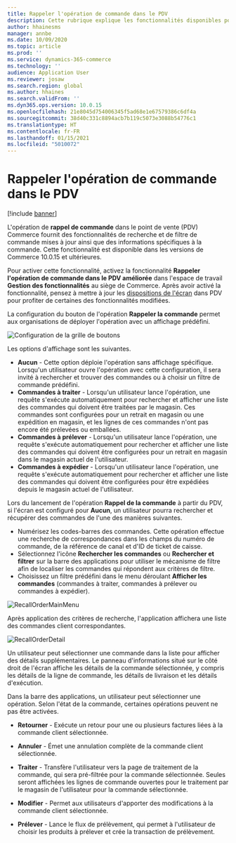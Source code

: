 ```yaml
---
title: Rappeler l'opération de commande dans le PDV
description: Cette rubrique explique les fonctionnalités disponibles pour les pages de rappel de commande améliorées dans le PDV.
author: hhainesms
manager: annbe
ms.date: 10/09/2020
ms.topic: article
ms.prod: ''
ms.service: dynamics-365-commerce
ms.technology: ''
audience: Application User
ms.reviewer: josaw
ms.search.region: global
ms.author: hhaines
ms.search.validFrom: ''
ms.dyn365.ops.version: 10.0.15
ms.openlocfilehash: 21e8045d754006345f5ad68e1e67579386c6df4a
ms.sourcegitcommit: 38d40c331c8894acb7b119c5073e3088b54776c1
ms.translationtype: HT
ms.contentlocale: fr-FR
ms.lasthandoff: 01/15/2021
ms.locfileid: "5010072"
---
```

# <a name="recall-order-operation-in-pos"></a>Rappeler l'opération de commande dans le PDV

[!include [banner](includes/banner.md)]

L'opération de **rappel de commande** dans le point de vente (PDV) Commerce fournit des fonctionnalités de recherche et de filtre de commande mises à jour ainsi que des informations spécifiques à la commande. Cette fonctionnalité est disponible dans les versions de Commerce 10.0.15 et ultérieures.

Pour activer cette fonctionnalité, activez la fonctionnalité **Rappeler l'opération de commande dans le PDV améliorée** dans l'espace de travail **Gestion des fonctionnalités** au siège de Commerce. Après avoir activé la fonctionnalité, pensez à mettre à jour les [dispositions de l'écran](pos-screen-layouts.md) dans PDV pour profiter de certaines des fonctionnalités modifiées.

La configuration du bouton de l'opération **Rappeler la commande** permet aux organisations de déployer l'opération avec un affichage prédéfini.

![Configuration de la grille de boutons](media/recallorderbuttongrid.png)

Les options d'affichage sont les suivantes.
- **Aucun** - Cette option déploie l'opération sans affichage spécifique. Lorsqu'un utilisateur ouvre l'opération avec cette configuration, il sera invité à rechercher et trouver des commandes ou à choisir un filtre de commande prédéfini.
- **Commandes à traiter** - Lorsqu'un utilisateur lance l'opération, une requête s'exécute automatiquement pour rechercher et afficher une liste des commandes qui doivent être traitées par le magasin. Ces commandes sont configurées pour un retrait en magasin ou une expédition en magasin, et les lignes de ces commandes n'ont pas encore été prélevées ou emballées.
- **Commandes à prélever** - Lorsqu'un utilisateur lance l'opération, une requête s'exécute automatiquement pour rechercher et afficher une liste des commandes qui doivent être configurées pour un retrait en magasin dans le magasin actuel de l'utilisateur.
- **Commandes à expédier** - Lorsqu'un utilisateur lance l'opération, une requête s'exécute automatiquement pour rechercher et afficher une liste des commandes qui doivent être configurées pour être expédiées depuis le magasin actuel de l'utilisateur.

Lors du lancement de l'opération **Rappel de la commande** à partir du PDV, si l'écran est configuré pour **Aucun**, un utilisateur pourra rechercher et récupérer des commandes de l'une des manières suivantes.
- Numérisez les codes-barres des commandes. Cette opération effectue une recherche de correspondances dans les champs du numéro de commande, de la référence de canal et d'ID de ticket de caisse.
- Sélectionnez l'icône **Rechercher les commandes** ou **Rechercher et filtrer** sur la barre des applications pour utiliser le mécanisme de filtre afin de localiser les commandes qui répondent aux critères de filtre.
- Choisissez un filtre prédéfini dans le menu déroulant **Afficher les commandes** (commandes à traiter, commandes à prélever ou commandes à expédier).

![RecallOrderMainMenu](media/recallordermain.png)

Après application des critères de recherche, l'application affichera une liste des commandes client correspondantes.

![RecallOrderDetail](media/orderrecalldetail.png)

Un utilisateur peut sélectionner une commande dans la liste pour afficher des détails supplémentaires. Le panneau d'informations situé sur le côté droit de l'écran affiche les détails de la commande sélectionnée, y compris les détails de la ligne de commande, les détails de livraison et les détails d'exécution.

Dans la barre des applications, un utilisateur peut sélectionner une opération. Selon l'état de la commande, certaines opérations peuvent ne pas être activées.

- **Retourner** - Exécute un retour pour une ou plusieurs factures liées à la commande client sélectionnée.

- **Annuler** - Émet une annulation complète de la commande client sélectionnée.

- **Traiter** - Transfère l'utilisateur vers la page de traitement de la commande, qui sera pré-filtrée pour la commande sélectionnée. Seules seront affichées les lignes de commande ouvertes pour le traitement par le magasin de l'utilisateur pour la commande sélectionnée.

- **Modifier** - Permet aux utilisateurs d'apporter des modifications à la commande client sélectionnée.

- **Prélever** - Lance le flux de prélèvement, qui permet à l'utilisateur de choisir les produits à prélever et crée la transaction de prélèvement.
